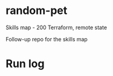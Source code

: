 # random-pet
Skills map - 200 Terraform, remote state

Follow-up repo for the skills map

# Run log

